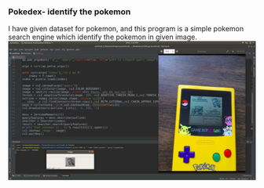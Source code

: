 <h3> Pokedex- identify the pokemon</h3>

I have given dataset for pokemon, and this program is a simple pokemon search engine which identify the pokemon in given image.
<img src="output.png">

